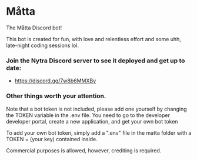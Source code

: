# Måtta

The Måtta Discord bot!

This bot is created for fun, with love and relentless effort and some uhh, late-night coding sessions lol.

### Join the Nytra Discord server to see it deployed and get up to date:
- https://discord.gg/7w8b6MMXBy

### Other things worth your attention.
Note that a bot token is not included, please add one yourself by changing the TOKEN variable in the .env file.
You need to go to the developer developer portal, create a new application, and get your own bot token

To add your own bot token, simply add a ".env" file in the matta folder with a TOKEN = (your key) contained inside.

Commercial purposes is allowed, however, crediting is required.
